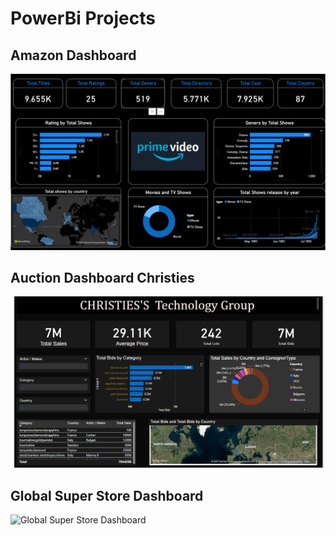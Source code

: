 # PowerBi Projects 

## Amazon Dashboard
<img src="./Amazon-Dashboard/amazon.png" alt="Amazon Dashboard" />

## Auction Dashboard Christies
<img src="./Auction-Dashboard-Christies/Dashboard.png" alt="Amazon Dashboard" />

## Global Super Store Dashboard
<img src="./Global-Super-Store-Dashboard/Dashboard.png" alt="Global Super Store Dashboard" />